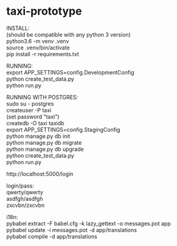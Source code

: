 # taxi-prototype

INSTALL:  
(should be compatible with any python 3 version)  
python3.6 -m venv .venv  
source .venv/bin/activate  
pip install -r requirements.txt  

RUNNING:  
export APP_SETTINGS=config.DevelopmentConfig  
python create_test_data.py  
python run.py  


RUNNING WITH POSTGRES:  
sudo su - postgres  
createuser -P taxi  
(set password "taxi")  
createdb -O taxi taxidb  
export APP_SETTINGS=config.StagingConfig  
python manage.py db init  
python manage.py db migrate  
python manage.py db upgrade  
python create_test_data.py  
python run.py  


http://localhost:5000/login  

login/pass:  
qwerty/qwerty  
asdfgh/asdfgh  
zxcvbn/zxcvbn  

i18n:  
pybabel extract -F babel.cfg -k lazy_gettext -o messages.pot app  
pybabel update -i messages.pot -d app/translations  
pybabel compile -d app/translations  

